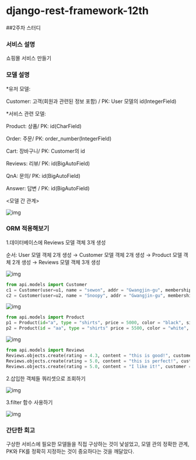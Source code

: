 # django-rest-framework-12th
##2주차 스터디 
### 서비스 설명
쇼핑몰 서비스 만들기

### 모델 설명
*유저 모델: 

Customer: 고객(회원과 관련된 정보 포함)  / PK: User 모델의 id(IntegerField)

*서비스 관련 모델:  

Product: 상품/ PK: id(CharField)

Order: 주문/ PK: order_number(IntegerField)

Cart: 장바구니/ PK: Customer의 id

Reviews: 리뷰/ PK: id(BigAutoField)

QnA: 문의/ PK: id(BigAutoField)

Answer: 답변 / PK: id(BigAutoField)

<모델 간 관계>

![img](https://s3.us-west-2.amazonaws.com/secure.notion-static.com/8c157250-f1b4-4c2b-a418-879cc497e262/Untitled.png?X-Amz-Algorithm=AWS4-HMAC-SHA256&X-Amz-Credential=AKIAT73L2G45O3KS52Y5%2F20200926%2Fus-west-2%2Fs3%2Faws4_request&X-Amz-Date=20200926T083622Z&X-Amz-Expires=86400&X-Amz-Signature=9e8d41c5665da24c32c40fa17a9a4a50dff754935b21fb82e3532fe13e68ae0f&X-Amz-SignedHeaders=host&response-content-disposition=filename%20%3D%22Untitled.png%22)

### ORM 적용해보기
1.데이터베이스에 Reviews 모델 객체 3개 생성

순서: User 모델 객체 2개 생성 → Customer 모델 객체 2개 생성 → Product 모델 객체 2개 생성 → Reviews 모델 객체 3개 생성

![img](https://s3.us-west-2.amazonaws.com/secure.notion-static.com/13a9858d-c729-4bda-8bea-cb9021ac2d7c/Untitled.png?X-Amz-Algorithm=AWS4-HMAC-SHA256&X-Amz-Credential=AKIAT73L2G45O3KS52Y5%2F20200926%2Fus-west-2%2Fs3%2Faws4_request&X-Amz-Date=20200926T083306Z&X-Amz-Expires=86400&X-Amz-Signature=f4e78f6d9fd8e485864de8781e520f202b6ee0d2e82ee6c005326b785ff37f08&X-Amz-SignedHeaders=host&response-content-disposition=filename%20%3D%22Untitled.png%22)

```python
from api.models import Customer
c1 = Customer(user=u1, name = "sewon", addr = "Gwangjin-gu", membership = "Gold")
c2 = Customer(user=u2, name = "Snoopy", addr = "Gwangjin-gu", membership = "Gold")

```

![img](https://s3.us-west-2.amazonaws.com/secure.notion-static.com/6c83a6e2-803a-4ada-9ec3-33bde7fbb991/Untitled.png?X-Amz-Algorithm=AWS4-HMAC-SHA256&X-Amz-Credential=AKIAT73L2G45O3KS52Y5%2F20200926%2Fus-west-2%2Fs3%2Faws4_request&X-Amz-Date=20200926T083416Z&X-Amz-Expires=86400&X-Amz-Signature=0a1c44610433ec7e1b2106704784ce0bea5d0c1aacae1f6642245f0fb046ae5c&X-Amz-SignedHeaders=host&response-content-disposition=filename%20%3D%22Untitled.png%22)



```python
from api.models import Product
p1 = Product(id="a", type = "shirts", price = 5000, color = "black", size="L")
p2 = Product(id = "aa", type = "shirts" price = 5500, color = "white", size="M")
```

![img](https://s3.us-west-2.amazonaws.com/secure.notion-static.com/cb7a5f45-5084-4d95-9b67-c2ac2b7b0198/Untitled.png?X-Amz-Algorithm=AWS4-HMAC-SHA256&X-Amz-Credential=AKIAT73L2G45O3KS52Y5%2F20200926%2Fus-west-2%2Fs3%2Faws4_request&X-Amz-Date=20200926T083521Z&X-Amz-Expires=86400&X-Amz-Signature=a6f345eb3840d5c80c61c0aeba1fb1c0ce247b69cdc87b094568543fe0e3428d&X-Amz-SignedHeaders=host&response-content-disposition=filename%20%3D%22Untitled.png%22)

```python
from api.models import Reviews
Reviews.objects.create(rating = 4.3, content = "this is good!", customer = c1, product = p1)
Reviews.objects.create(rating = 5.0, content = "this is perfect!", customer = c1, product = p2)
Reviews.objects.create(rating = 5.0, content = "I like it!", customer = c2, product = p2)
```

2.삽입한 객체들 쿼리셋으로 조회하기

![img](https://s3.us-west-2.amazonaws.com/secure.notion-static.com/314a3417-f8fd-4152-9e8e-9b0f1e09fc8f/Untitled.png?X-Amz-Algorithm=AWS4-HMAC-SHA256&X-Amz-Credential=AKIAT73L2G45O3KS52Y5%2F20200926%2Fus-west-2%2Fs3%2Faws4_request&X-Amz-Date=20200926T084835Z&X-Amz-Expires=86400&X-Amz-Signature=83ae95d0b55210c5ba95fbf3dc0fa411ebae43f8b08c553f017b5413a81c0de0&X-Amz-SignedHeaders=host&response-content-disposition=filename%20%3D%22Untitled.png%22)



3.filter 함수 사용하기

![img](https://s3.us-west-2.amazonaws.com/secure.notion-static.com/c59b7327-18b2-463f-85cb-6414c42e5043/Untitled.png?X-Amz-Algorithm=AWS4-HMAC-SHA256&X-Amz-Credential=AKIAT73L2G45O3KS52Y5%2F20200926%2Fus-west-2%2Fs3%2Faws4_request&X-Amz-Date=20200926T085157Z&X-Amz-Expires=86400&X-Amz-Signature=f2976280a6258d91b18dee16f1ba996da8fcec4235a1cc865532ad7822708ce0&X-Amz-SignedHeaders=host&response-content-disposition=filename%20%3D%22Untitled.png%22) 



### 간단한 회고 
구상한 서비스에 필요한 모델들을 직접 구상하는 것이 낯설었고, 모델 관의 정확한 관계, PK와 FK를 정확히 지정하는 것이 중요하다는 것을 깨달았다. 

